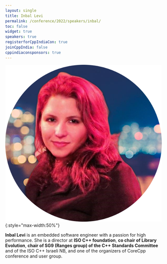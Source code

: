 ```yaml
---
layout: single
title: Inbal Levi
permalink: /conference/2022/speakers/inbal/
toc: false
widget: true
speakers: true
registerforCppIndiaCon: true
joinCppIndia: false
cppindiaconsponsors: true
---
```


![Inbal Levi](/conference/2022/graphics/inbal.png "Inbal Levi"){:style="max-width:50%"}

**Inbal Levi** is an embedded software engineer with a passion for high performance.
She is a director at **ISO C++ foundation**, **co chair of Library Evolution**, **chair of SG9 (Ranges group) of the C++ Standards Committee** and of the ISO C++ Israeli NB, and one of the organizers of CoreCpp conference and user group.
